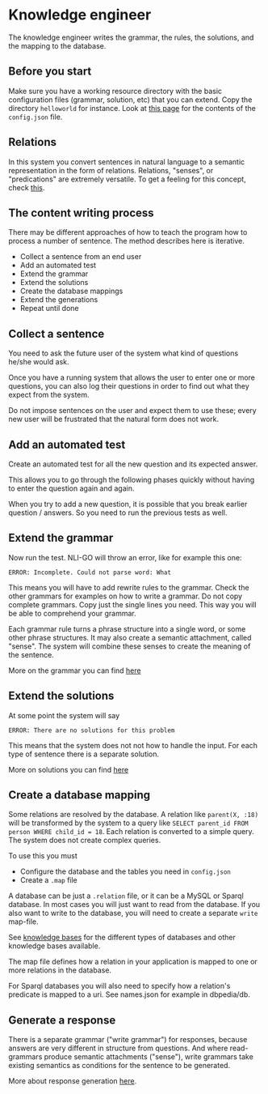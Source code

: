 # Knowledge engineer

The knowledge engineer writes the grammar, the rules, the solutions, and the mapping to the database.

## Before you start

Make sure you have a working resource directory with the basic configuration files (grammar, solution, etc) that you can
extend. Copy the directory `helloworld` for instance. Look at [this page](config.md) for the contents of the `config.json` file.

## Relations

In this system you convert sentences in natural language to a semantic representation in the form of relations. Relations, "senses", or "predications" are extremely versatile. To get a feeling for this concept, check [this](relation.md).

## The content writing process

There may be different approaches of how to teach the program how to process a number of sentence. The method describes here is iterative. 

* Collect a sentence from an end user
* Add an automated test 
* Extend the grammar
* Extend the solutions
* Create the database mappings
* Extend the generations
* Repeat until done

## Collect a sentence

You need to ask the future user of the system what kind of questions he/she would ask. 

Once you have a running system that allows the user to enter one or more questions, you can also log their questions in order to find out what they expect from the system.

Do not impose sentences on the user and expect them to use these; every new user will be frustrated that the natural form does not work.

## Add an automated test

Create an automated test for all the new question and its expected answer.

This allows you to go through the following phases quickly without having to enter the question again and again.

When you try to add a new question, it is possible that you break earlier question / answers. So you need to run the previous tests as well.   

## Extend the grammar

Now run the test. NLI-GO will throw an error, like for example this one:

    ERROR: Incomplete. Could not parse word: What
    
This means you will have to add rewrite rules to the grammar. Check the other grammars for examples on how to write a
grammar. Do not copy complete grammars. Copy just the single lines you need. This way you will be able to comprehend
your grammar.

Each grammar rule turns a phrase structure into a single word, or some other phrase structures. It may also create a semantic attachment, called "sense". The system will combine these senses to create the meaning of the sentence.  

More on the grammar you can find [here](entity-grammar.md)

## Extend the solutions

At some point the system will say

    ERROR: There are no solutions for this problem

This means that the system does not not how to handle the input. For each type of sentence there is a separate solution.

More on solutions you can find [here](solution.md)

## Create a database mapping

Some relations are resolved by the database. A relation like `parent(X, :18)` will be transformed by the system to a query like `SELECT parent_id FROM person WHERE child_id = 18`. Each relation is converted to a simple query. The system does not create complex queries.   

To use this you must

* Configure the database and the tables you need in `config.json`
* Create a `.map` file

A database can be just a `.relation` file, or it can be a MySQL or Sparql database. In most cases you will just want to read from the database. If you also want to write to the database, you will need to create a separate `write` map-file.

See [knowledge bases](knowledge-bases.md) for the different types of databases and other knowledge bases available.

The map file defines how a relation in your application is mapped to one or more relations in the database. 

For Sparql databases you will also need to specify how a relation's predicate is mapped to a uri. See names.json for example in dbpedia/db.

## Generate a response

There is a separate grammar ("write grammar") for responses, because answers are very different in structure from questions. And where read-grammars produce semantic attachments ("sense"), write grammars take existing semantics as conditions for the sentence to be generated.

More about response generation [here](generation.md).
